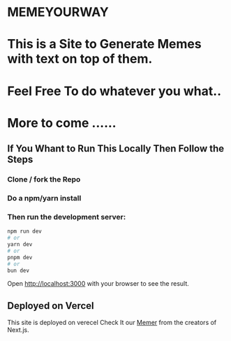 # MEMEYOURWAY

# This is a  Site to Generate Memes with text on top of them.

# Feel Free To do whatever you what..

# More to come ......


## If You Whant to Run This Locally Then Follow the Steps
### Clone / fork the Repo 

### Do a npm/yarn install 

### Then run the development server:

```bash
npm run dev
# or
yarn dev
# or
pnpm dev
# or
bun dev
```

Open [http://localhost:3000](http://localhost:3000) with your browser to see the result.


## Deployed on Vercel

This site is deployed on verecel Check It our [Memer](memer-chi.vercel.app) from the creators of Next.js.

